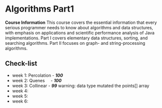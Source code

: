 # Algorithms Part1
**Course Information**
This course covers the essential information that every serious programmer needs to know about algorithms and data structures, with emphasis on applications and scientific performance analysis of Java implementations. Part I covers elementary data structures, sorting, and searching algorithms. Part II focuses on graph- and string-processing algorithms.

## Check-list
* week 1: Percolation - ***100***
* week 2: Quenes      - ***100***
* week 3: Collinear   - ***99*** warning: data type mutated the points[] array
* week 4:
* week 5:
* week 6:

